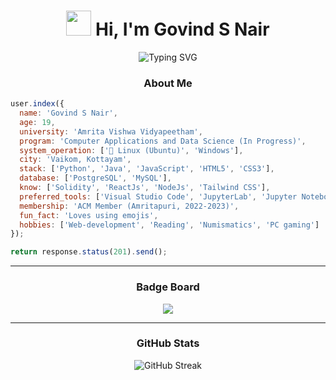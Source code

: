 <h1 align="center"><img src="https://github.com/Govind-S-Nair/AssetVault/blob/main/GIFs/wave.gif" width="40px" height="40px"> Hi, I'm Govind S Nair </h1>
<div align="center">
  <img src="https://readme-typing-svg.herokuapp.com?font=Fira+Code&size=25&pause=1000&center=true&vCenter=true&width=435&lines=Indian;Data+Enthusiast;Web+Developer;Open+Source+Explorer" alt="Typing SVG" />
</div>

<h3 align="center">About Me</h3>

```javascript
user.index({
  name: 'Govind S Nair',
  age: 19,
  university: 'Amrita Vishwa Vidyapeetham',
  program: 'Computer Applications and Data Science (In Progress)',
  system_operation: ['🐧 Linux (Ubuntu)', 'Windows'],
  city: 'Vaikom, Kottayam',
  stack: ['Python', 'Java', 'JavaScript', 'HTML5', 'CSS3'],
  database: ['PostgreSQL', 'MySQL'],
  know: ['Solidity', 'ReactJs', 'NodeJs', 'Tailwind CSS'],
  preferred_tools: ['Visual Studio Code', 'JupyterLab', 'Jupyter Notebook', 'Git', 'GitHub'],
  membership: 'ACM Member (Amritapuri, 2022-2023)',
  fun_fact: 'Loves using emojis',
  hobbies: ['Web-development', 'Reading', 'Numismatics', 'PC gaming']
});

return response.status(201).send();
```

<div align="center">
  <hr><h3>Badge Board</h3><img src="https://holopin.io/api/user/board?user=g0v1nd"/><hr>
  <h3>GitHub Stats</h3><img src="https://streak-stats.demolab.com?user=Govind-S-Nair&count_private=true&theme=dark&border_radius=20" alt="GitHub Streak">
</div>
